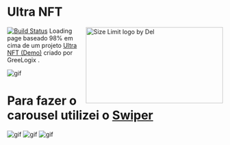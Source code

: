 # Ultra NFT
<img src="https://cdn.discordapp.com/attachments/639869522387664896/955906595592765510/logo_2.png" align="right"
     alt="Size Limit logo by Del" width="320" height="178">


 [![Build Status](https://travis-ci.org/joemccann/dillinger.svg?branch=master)](http://phelipedel.com/)
Loading page baseado 98% em cima de um projeto  [Ultra NFT (Demo)](https://www.figma.com/community/file/1070659199682903953) criado por GreeLogix .

![gif](https://cdn.discordapp.com/attachments/639869522387664896/958058293899702392/unknown.png )

# Para fazer o carousel  utilizei o [Swiper](https://swiperjs.com/)


![gif](https://cdn.discordapp.com/attachments/639869522387664896/958058492302864454/unknown.png )
![gif](https://cdn.discordapp.com/attachments/639869522387664896/958058605771362304/unknown.png )
![gif](https://cdn.discordapp.com/attachments/639869522387664896/958058943190552646/unknown.png)




 

